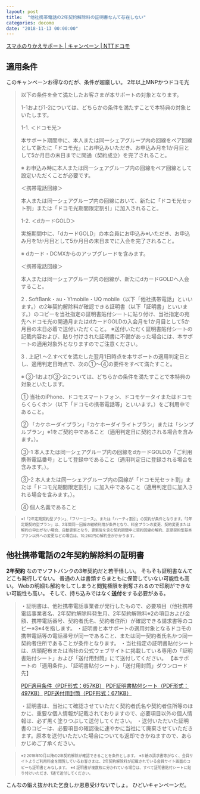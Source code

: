 ```yaml
---
layout: post
title:  "他社携帯電話の2年契約解除料の証明書なんて存在しない"
categories: docomo
date: "2018-11-13 00:00:00"
---
```


[スマホのりかえサポート \| キャンペーン \| NTTドコモ](https://www.nttdocomo.co.jp/campaign_event/smart_phone_hikari/index.html?crpga_cid=GA1.2.1140157754.1524572859)

## 適用条件

このキャンペーンお得なのだが、条件が超厳しい。
2年以上MNPかつドコモ光

> 以下の条件を全て満たしたお客さまが本サポートの対象となります。
>
> 1-1および1-2については、どちらかの条件を満たすことで本特典の対象といたします。
>
> 1-1. ＜ドコモ光＞
>
> 本サポート期間中に、本人または同一シェアグループ内の回線をペア回線として新たに「ドコモ光」にお申込みいただき、お申込み月を1か月目として5か月目の末日までに開通（契約成立）を完了されること。
>
> ※ お申込み時に本人または同一シェアグループ内の回線をペア回線として設定いただくことが必要です。
>
> ＜携帯電話回線＞
>
> 本人または同一シェアグループ内の回線において、新たに「ドコモ光セット割」または「ドコモ光期間限定割引」に加入されること。
>
> 1-2. ＜dカードGOLD＞
>
> 実施期間中に、「dカードGOLD」の本会員にお申込み※いただき、お申込み月を1か月目として5か月目の末日までに入会を完了されること。
>
> ※ dカード・DCMXからのアップグレードを含みます。
>
> ＜携帯電話回線＞
>
> 本人または同一シェアグループ内の回線が、新たにdカードGOLDへ入会すること。
>
> 2 . SoftBank・au・Y!mobile・UQ mobile（以下「他社携帯電話」といいます。）の2年契約解除料が確認できる証明書（以下「証明書」といいます。）のコピーを当社指定の証明書貼付シートに貼り付け、当社指定の宛先へドコモ光の開通月またはdカードGOLDの入会月を1か月目として5か月目の末日必着で送付いただくこと。
> ※送付いただく証明書貼付シートの記載内容および、貼り付けされた証明書に不備があった場合には、本サポートの適用対象外となりますのでご注意ください。
>
> 3 . 上記1.～2.すべてを満たした翌月1日時点を本サポートの適用判定日とし、適用判定日時点で、次の①～④の要件をすべて満たすこと。
>
> ※ ③-1および③-2については、どちらかの条件を満たすことで本特典の対象といたします。
>
> ① 当社のiPhone、ドコモスマートフォン、ドコモケータイまたはドコモらくらくホン（以下「ドコモの携帯電話等」といいます。）をご利用中であること。
>
> ② 「カケホーダイプラン」「カケホーダイライトプラン」または「シンプルプラン」※1をご契約中であること（適用判定日に契約される場合を含みます。）。
>
> ③-1 本人または同一シェアグループ内の回線をdカードGOLDの「ご利用携帯電話番号」として登録中であること（適用判定日に登録される場合を含みます。）。
>
> ③-2 本人または同一シェアグループ内の回線が「ドコモ光セット割」または「ドコモ光期間限定割引」に加入中であること（適用判定日に加入される場合を含みます。）。
>
> ④ 個人名義であること

> <span id="remark1" style="font-size:10px;">※1「2年定期契約型プラン」、「フリーコース」、または「ハーティ割引」の契約が条件となります。「2年定期契約型プラン」は、2年間同一回線の継続利用が条件となり、料金プランの変更、契約変更または解約の申出がない場合、自動更新となり、更新後を含む契約期間中に契約回線の解約、定期契約型基本プラン以外への変更などの場合は、10,260円の解約金がかかります。</span>

## 他社携帯電話の2年契約解除料の証明書

**2年契約** なのでソフトバンクの3年契約だと若干怪しい。
そもそも証明書なんてどこも発行してない。
普通の人は書類すらまともに保管していない可能性も高い。
Webの明細も解約をしてしまうと閲覧権限を剥奪されるので印刷ができない可能性も高い。
そして、持ち込みではなく**送付**をする必要がある。

> ・証明書は、他社携帯電話事業者が発行したもので、必要項目（他社携帯電話事業者名、2年契約解除料発生月、2年契約解除料※2の項目および金額、携帯電話番号、契約者氏名、契約者住所）が確認できる請求書等のコピー※3※4を指します。
> ・証明書と本サポートの適用対象となるドコモの携帯電話等の電話番号が同一であること、または同一契約者氏名かつ同一契約者住所であることが条件となります。
> ・当社指定の証明書貼付シートは、店頭配布または当社の公式ウェブサイトに掲載している専用の「証明書貼付シート」および「送付用封筒」にて送付してください。
> 【本サポートの「適用条件」、「証明書貼付シート」、「送付用封筒」ダウンロード先】
>
> [PDF適用条件（PDF形式：657KB）](https://www.nttdocomo.co.jp/binary/pdf/campaign_event/smart_phone_hikari/tekiyoujyouken.pdf)
> [PDF証明書貼付シート（PDF形式：497KB）](https://www.nttdocomo.co.jp/binary/pdf/campaign_event/smart_phone_hikari/shoumeisyo.pdf)
> [PDF送付用封筒（PDF形式：671KB）](https://www.nttdocomo.co.jp/binary/pdf/campaign_event/smart_phone_hikari/soufu.pdf)
>
> ・証明書は、当社にて確認させていただく契約者氏名や契約者住所等のほかに、重要な個人情報が記載されておりますので、必要項目以外の個人情報は、必ず黒く塗りつぶして送付してください。
> ・送付いただいた証明書のコピーは、必要項目の確認後に速やかに当社にて廃棄させていただきます。原本を送付いただいた場合についても返却できかねますので、あらかじめご了承ください。

> <span id="remark2" style="font-size:10px;">※2 2018年10月以降の2年契約解除が確認できることを条件とします。</span>
> <span id="remark3" style="font-size:10px;">※3 紙の請求書等がなく、会員サイトよりご利用料金を閲覧しているお客さまは、2年契約解除料が記載されている会員サイト画面のコピーも証明書とみなします。</span>
> <span id="remark4" style="font-size:10px;">※4 証明書が複数枚に分かれている場合は、すべて証明書貼付シートに貼り付けいただき、1通で送付してください。</span>

こんなの鍛え抜かれた乞食しか恩恵受けないでしょ。
ひどいキャンペーンだ。
